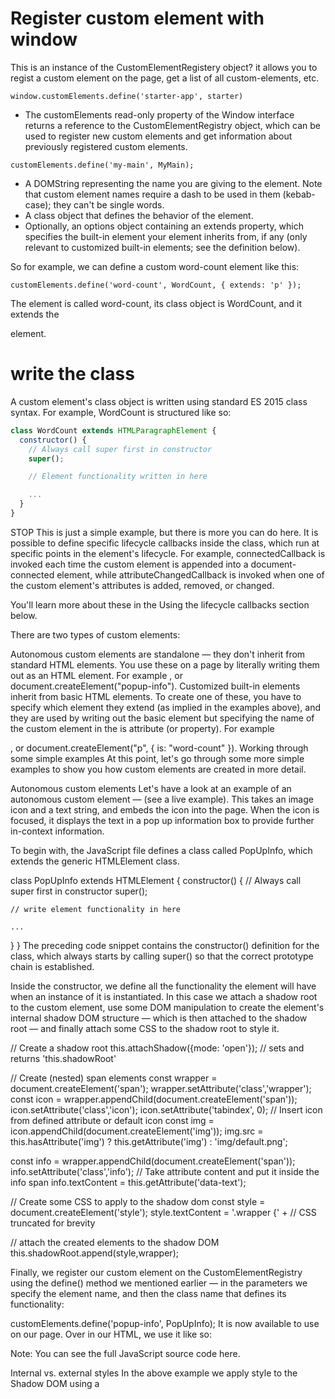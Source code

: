 


# Register custom element with window 

This is an instance of the CustomElementRegistery object? it allows you to regist a custom element on the page, get a list of all custom-elements, etc. 

`window.customElements.define('starter-app', starter)`

* The customElements read-only property of the Window interface returns a reference to the CustomElementRegistry object, which can be used to register new custom elements and get information about previously registered custom elements.

`customElements.define('my-main', MyMain);`
 
- A DOMString representing the name you are giving to the element. Note that custom element names require a dash to be used in them (kebab-case); they can't be single words.
- A class object that defines the behavior of the element.
- Optionally, an options object containing an extends property, which specifies the built-in element your element inherits from, if any (only relevant to customized built-in elements; see the definition below).

So for example, we can define a custom word-count element like this:

`customElements.define('word-count', WordCount, { extends: 'p' });`

The element is called word-count, its class object is WordCount, and it extends the <p> element.

# write the class

A custom element's class object is written using standard ES 2015 class syntax. For example, WordCount is structured like so:

```js
class WordCount extends HTMLParagraphElement {
  constructor() {
    // Always call super first in constructor
    super();

    // Element functionality written in here

    ...
  }
}
```
STOP
This is just a simple example, but there is more you can do here. It is possible to define specific lifecycle callbacks inside the class, which run at specific points in the element's lifecycle. For example, connectedCallback is invoked each time the custom element is appended into a document-connected element, while attributeChangedCallback is invoked when one of the custom element's attributes is added, removed, or changed.

You'll learn more about these in the Using the lifecycle callbacks section below.

There are two types of custom elements:

Autonomous custom elements are standalone — they don't inherit from standard HTML elements. You use these on a page by literally writing them out as an HTML element. For example <popup-info>, or document.createElement("popup-info").
Customized built-in elements inherit from basic HTML elements. To create one of these, you have to specify which element they extend (as implied in the examples above), and they are used by writing out the basic element but specifying the name of the custom element in the is attribute (or property). For example <p is="word-count">, or document.createElement("p", { is: "word-count" }).
Working through some simple examples
At this point, let's go through some more simple examples to show you how custom elements are created in more detail.

Autonomous custom elements
Let's have a look at an example of an autonomous custom element — <popup-info-box> (see a live example). This takes an image icon and a text string, and embeds the icon into the page. When the icon is focused, it displays the text in a pop up information box to provide further in-context information.

To begin with, the JavaScript file defines a class called PopUpInfo, which extends the generic HTMLElement class.

class PopUpInfo extends HTMLElement {
  constructor() {
    // Always call super first in constructor
    super();

    // write element functionality in here

    ...
  }
}
The preceding code snippet contains the constructor() definition for the class, which always starts by calling super() so that the correct prototype chain is established.

Inside the constructor, we define all the functionality the element will have when an instance of it is instantiated. In this case we attach a shadow root to the custom element, use some DOM manipulation to create the element's internal shadow DOM structure — which is then attached to the shadow root — and finally attach some CSS to the shadow root to style it.

// Create a shadow root
this.attachShadow({mode: 'open'}); // sets and returns 'this.shadowRoot'

// Create (nested) span elements
const wrapper = document.createElement('span');
wrapper.setAttribute('class','wrapper');
const icon = wrapper.appendChild(document.createElement('span'));
icon.setAttribute('class','icon');
icon.setAttribute('tabindex', 0);
// Insert icon from defined attribute or default icon
const img = icon.appendChild(document.createElement('img'));
img.src = this.hasAttribute('img') ? this.getAttribute('img') : 'img/default.png';

const info = wrapper.appendChild(document.createElement('span'));
info.setAttribute('class','info');
// Take attribute content and put it inside the info span
info.textContent = this.getAttribute('data-text');

// Create some CSS to apply to the shadow dom
const style = document.createElement('style');
style.textContent = '.wrapper {' +
// CSS truncated for brevity

// attach the created elements to the shadow DOM
this.shadowRoot.append(style,wrapper);

Finally, we register our custom element on the CustomElementRegistry using the define() method we mentioned earlier — in the parameters we specify the element name, and then the class name that defines its functionality:

customElements.define('popup-info', PopUpInfo);
It is now available to use on our page. Over in our HTML, we use it like so:

<popup-info img="img/alt.png" data-text="Your card validation code (CVC)
  is an extra security feature — it is the last 3 or 4 numbers on the
  back of your card."></popup-info>
Note: You can see the full JavaScript source code here.

Internal vs. external styles
In the above example we apply style to the Shadow DOM using a <style> element, but it is perfectly possible to do it by referencing an external stylesheet from a <link> element instead.

For example, take a look at this code from our popup-info-box-external-stylesheet example (see the source code):

// Apply external styles to the shadow dom
const linkElem = document.createElement('link');
linkElem.setAttribute('rel', 'stylesheet');
linkElem.setAttribute('href', 'style.css');

// Attach the created element to the shadow dom
shadow.appendChild(linkElem);
Note that <link> elements do not block paint of the shadow root, so there may be a flash of unstyled content (FOUC) while the stylesheet loads.

Many modern browsers implement an optimization for <style> tags either cloned from a common node or that have identical text, to allow them to share a single backing stylesheet. With this optimization the performance of external and internal styles should be similar.

Customized built-in elements
Now let's have a look at another customized built in element example — expanding-list (see it live also). This turns any unordered list into an expanding/collapsing menu.

First of all, we define our element's class, in the same manner as before:

class ExpandingList extends HTMLUListElement {
  constructor() {
    // Always call super first in constructor
    super();

    // write element functionality in here

    ...
  }
}
We will not explain the element functionality in any detail here, but you can discover how it works by checking out the source code. The only real difference here is that our element is extending the HTMLUListElement interface, and not HTMLElement. So it has all the characteristics of a <ul> element with the functionality we define built on top, rather than being a standalone element. This is what makes it a customized built-in, rather than an autonomous element.

Next, we register the element using the define() method as before, except that this time it also includes an options object that details what element our custom element inherits from:

customElements.define('expanding-list', ExpandingList, { extends: "ul" });
Using the built-in element in a web document also looks somewhat different:

<ul is="expanding-list">

  ...

</ul>
You use a <ul> element as normal, but specify the name of the custom element inside the is attribute.

Note: Again, you can see the full JavaScript source code here.


# 5. export class and add the custom tag to the imported file 

 

